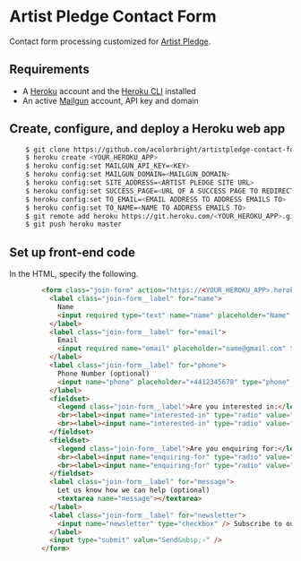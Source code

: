 # Artist Pledge Contact Form

Contact form processing customized for [Artist Pledge](https://github.com/acolorbright/artistpledge).


## Requirements

* A [Heroku](https://www.heroku.com/) account and the [Heroku CLI](https://devcenter.heroku.com/articles/heroku-cli) installed
* An active [Mailgun](https://www.mailgun.com) account, API key and domain


## Create, configure, and deploy a Heroku web app

```bash
    $ git clone https://github.com/acolorbright/artistpledge-contact-form.git
    $ heroku create <YOUR_HEROKU_APP>
    $ heroku config:set MAILGUN_API_KEY=<KEY>
    $ heroku config:set MAILGUN_DOMAIN=<MAILGUN_DOMAIN>
    $ heroku config:set SITE_ADDRESS=<ARTIST PLEDGE SITE URL>
    $ heroku config:set SUCCESS_PAGE=<URL OF A SUCCESS PAGE TO REDIRECT TO AFTER THE MESSAGE IS SENT>
    $ heroku config:set TO_EMAIL=<EMAIL ADDRESS TO ADDRESS EMAILS TO>
    $ heroku config:set TO_NAME=<NAME TO ADDRESS EMAILS TO>
    $ git remote add heroku https://git.heroku.com/<YOUR_HEROKU_APP>.git
    $ git push heroku master
```

## Set up front-end code

In the HTML, specify the following.

```html
        <form class="join-form" action="https://<YOUR_HEROKU_APP>.herokuapp.com/send" method="POST">
          <label class="join-form__label" for="name">
            Name
            <input required type="text" name="name" placeholder="Name" />
          </label>
          <label class="join-form__label" for="email">
            Email
            <input required name="email" placeholder="name@gmail.com" type="email" />
          </label>
          <label class="join-form__label" for="phone">
            Phone Number (optional)
            <input name="phone" placeholder="+4412345678" type="phone" />
          </label>
          <fieldset>
            <legend class="join-form__label">Are you interested in:</legend>
            <br><label><input name="interested-in" type="radio" value="Making a pledge" /> Making a pledge</label>
            <br><label><input name="interested-in" type="radio" value="A custom philanthropic project" /> A custom philanthropic project</label>
          </fieldset>
          <fieldset>
            <legend class="join-form__label">Are you enquiring for:</legend>
            <br><label><input name="enquiring-for" type="radio" value="Themselves" /> Yourself</label>
            <br><label><input name="enquiring-for" type="radio" value="On behalf of an artist"/> On behalf of an artist</label>
          </fieldset>
          <label class="join-form__label" for="message">
            Let us know how we can help (optional)
            <textarea name="message"></textarea>
          </label>
          <label class="join-form__label" for="newsletter">
            <input name="newsletter" type="checkbox" /> Subscribe to our newsletter
          </label>
          <input type="submit" value="Send&nbsp;›" />
        </form>
```
